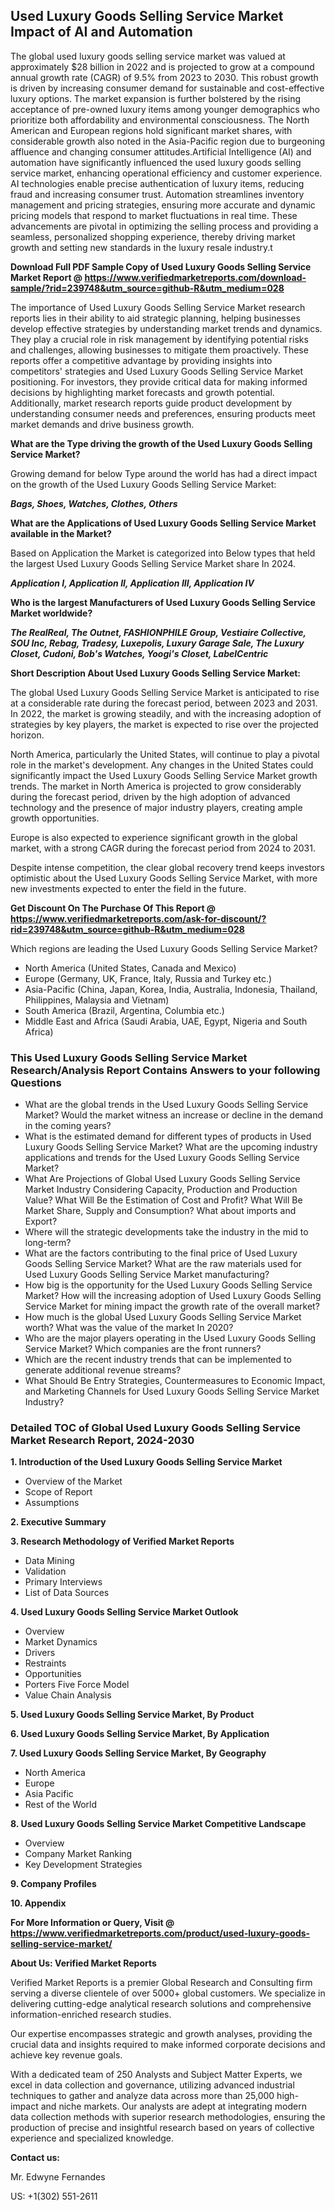 <h2>Used Luxury Goods Selling Service Market Impact of AI and Automation</h2>The global used luxury goods selling service market was valued at approximately $28 billion in 2022 and is projected to grow at a compound annual growth rate (CAGR) of 9.5% from 2023 to 2030. This robust growth is driven by increasing consumer demand for sustainable and cost-effective luxury options. The market expansion is further bolstered by the rising acceptance of pre-owned luxury items among younger demographics who prioritize both affordability and environmental consciousness. The North American and European regions hold significant market shares, with considerable growth also noted in the Asia-Pacific region due to burgeoning affluence and changing consumer attitudes.Artificial Intelligence (AI) and automation have significantly influenced the used luxury goods selling service market, enhancing operational efficiency and customer experience. AI technologies enable precise authentication of luxury items, reducing fraud and increasing consumer trust. Automation streamlines inventory management and pricing strategies, ensuring more accurate and dynamic pricing models that respond to market fluctuations in real time. These advancements are pivotal in optimizing the selling process and providing a seamless, personalized shopping experience, thereby driving market growth and setting new standards in the luxury resale industry.t</p><p id="" class=""><strong>Download Full PDF Sample Copy of Used Luxury Goods Selling Service Market Report @ <a href="https://www.verifiedmarketreports.com/download-sample/?rid=239748&utm_source=github-R&utm_medium=028" target="_blank">https://www.verifiedmarketreports.com/download-sample/?rid=239748&utm_source=github-R&utm_medium=028</a></strong></p><p>The importance of&nbsp;Used Luxury Goods Selling Service Market research reports lies in their ability to aid strategic planning, helping businesses develop effective strategies by understanding market trends and dynamics. They play a crucial role in risk management by identifying potential risks and challenges, allowing businesses to mitigate them proactively. These reports offer a competitive advantage by providing insights into competitors' strategies and Used Luxury Goods Selling Service Market positioning. For investors, they provide critical data for making informed decisions by highlighting market forecasts and growth potential. Additionally, market research reports guide product development by understanding consumer needs and preferences, ensuring products meet market demands and drive business growth.</p><p><strong>What are the&nbsp;Type driving the growth of the Used Luxury Goods Selling Service Market?</strong></p><p id="" class="">Growing demand for below Type around the world has had a direct impact on the growth of the Used Luxury Goods Selling Service Market:</p><em><strong>Bags, Shoes, Watches, Clothes, Others</strong></em></p><strong>What are the&nbsp;Applications&nbsp;of Used Luxury Goods Selling Service Market available in the Market?</strong></p><p id="" class="">Based on Application the Market is categorized into Below types that held the largest Used Luxury Goods Selling Service Market share In 2024.</p><em><strong>Application I, Application II, Application III, Application IV</strong></em></p><strong>Who is the largest Manufacturers of Used Luxury Goods Selling Service Market worldwide?</strong></p><p><em><strong>The RealReal, The Outnet, FASHIONPHILE Group, Vestiaire Collective, SOU Inc, Rebag, Tradesy, Luxepolis, Luxury Garage Sale, The Luxury Closet, Cudoni, Bob's Watches, Yoogi's Closet, LabelCentric</strong></em></p><p id="" class=""><strong>Short Description About Used Luxury Goods Selling Service Market:</strong></p><p>The global Used Luxury Goods Selling Service Market is anticipated to rise at a considerable rate during the forecast period, between 2023 and 2031. In 2022, the market is growing steadily, and with the increasing adoption of strategies by key players, the market is expected to rise over the projected horizon.</p><p>North America, particularly the United States, will continue to play a pivotal role in the market's development. Any changes in the United States could significantly impact the Used Luxury Goods Selling Service Market growth trends. The market in North America is projected to grow considerably during the forecast period, driven by the high adoption of advanced technology and the presence of major industry players, creating ample growth opportunities.</p><p>Europe is also expected to experience significant growth in the global market, with a strong CAGR during the forecast period from 2024 to 2031.</p><p>Despite intense competition, the clear global recovery trend keeps investors optimistic about the Used Luxury Goods Selling Service Market, with more new investments expected to enter the field in the future.</p><p id="" class=""><strong>Get Discount On The Purchase Of This Report @ <a href="https://www.verifiedmarketreports.com/ask-for-discount/?rid=239748&utm_source=github-R&utm_medium=028" target="_blank">https://www.verifiedmarketreports.com/ask-for-discount/?rid=239748&utm_source=github-R&utm_medium=028</a></strong></p>Which regions are leading the Used Luxury Goods Selling Service Market?</p><ul><li>North America (United States, Canada and Mexico)</li><li>Europe (Germany, UK, France, Italy, Russia and Turkey etc.)</li><li>Asia-Pacific (China, Japan, Korea, India, Australia, Indonesia, Thailand, Philippines, Malaysia and Vietnam)</li><li>South America (Brazil, Argentina, Columbia etc.)</li><li>Middle East and Africa (Saudi Arabia, UAE, Egypt, Nigeria and South Africa)</li></ul><h3 id="" class="">This Used Luxury Goods Selling Service Market Research/Analysis Report Contains Answers to your following Questions</h3><ul><li>What are the global trends in the Used Luxury Goods Selling Service Market? Would the market witness an increase or decline in the demand in the coming years?</li><li>What is the estimated demand for different types of products in Used Luxury Goods Selling Service Market? What are the upcoming industry applications and trends for the Used Luxury Goods Selling Service Market?</li><li>What Are Projections of Global Used Luxury Goods Selling Service Market Industry Considering Capacity, Production and Production Value? What Will Be the Estimation of Cost and Profit? What Will Be Market Share, Supply and Consumption? What about imports and Export?</li><li>Where will the strategic developments take the industry in the mid to long-term?</li><li>What are the factors contributing to the final price of Used Luxury Goods Selling Service Market? What are the raw materials used for Used Luxury Goods Selling Service Market manufacturing?</li><li>How big is the opportunity for the Used Luxury Goods Selling Service Market? How will the increasing adoption of Used Luxury Goods Selling Service Market for mining impact the growth rate of the overall market?</li><li>How much is the global Used Luxury Goods Selling Service Market worth? What was the value of the market In 2020?</li><li>Who are the major players operating in the Used Luxury Goods Selling Service Market? Which companies are the front runners?</li><li>Which are the recent industry trends that can be implemented to generate additional revenue streams?</li><li>What Should Be Entry Strategies, Countermeasures to Economic Impact, and Marketing Channels for Used Luxury Goods Selling Service Market Industry?</li></ul><h3 id="" class="">Detailed TOC of Global Used Luxury Goods Selling Service Market Research Report, 2024-2030</h3><p id="" class=""><strong>1. Introduction of the Used Luxury Goods Selling Service Market</strong></p><ul><li>Overview of the Market</li><li>Scope of Report</li><li>Assumptions</li></ul><p id="" class=""><strong>2. Executive Summary</strong></p><p id="" class=""><strong>3. Research Methodology of Verified Market Reports</strong></p><ul><li>Data Mining</li><li>Validation</li><li>Primary Interviews</li><li>List of Data Sources</li></ul><p id="" class=""><strong>4. Used Luxury Goods Selling Service Market Outlook</strong></p><ul><li>Overview</li><li>Market Dynamics</li><li>Drivers</li><li>Restraints</li><li>Opportunities</li><li>Porters Five Force Model</li><li>Value Chain Analysis</li></ul><p id="" class=""><strong>5. Used Luxury Goods Selling Service Market, By Product</strong></p><p id="" class=""><strong>6. Used Luxury Goods Selling Service Market, By Application</strong></p><p id="" class=""><strong>7. Used Luxury Goods Selling Service Market, By Geography</strong></p><ul><li>North America</li><li>Europe</li><li>Asia Pacific</li><li>Rest of the World</li></ul><p id="" class=""><strong>8. Used Luxury Goods Selling Service Market Competitive Landscape</strong></p><ul><li>Overview</li><li>Company Market Ranking</li><li>Key Development Strategies</li></ul><p id="" class=""><strong>9. Company Profiles</strong></p><p id="" class=""><strong>10. Appendix</strong></p><p id="" class=""><strong>For More Information or Query, Visit @ <a href="https://www.verifiedmarketreports.com/product/used-luxury-goods-selling-service-market/" target="_blank">https://www.verifiedmarketreports.com/product/used-luxury-goods-selling-service-market/</a></strong></p><p id="" class=""><strong>About Us: Verified Market Reports</strong></p><p id="" class="">Verified Market Reports is a premier Global Research and Consulting firm serving a diverse clientele of over 5000+ global customers. We specialize in delivering cutting-edge analytical research solutions and comprehensive information-enriched research studies.</p><p id="" class="">Our expertise encompasses strategic and growth analyses, providing the crucial data and insights required to make informed corporate decisions and achieve key revenue goals.</p><p id="" class="">With a dedicated team of 250 Analysts and Subject Matter Experts, we excel in data collection and governance, utilizing advanced industrial techniques to gather and analyze data across more than 25,000 high-impact and niche markets. Our analysts are adept at integrating modern data collection methods with superior research methodologies, ensuring the production of precise and insightful research based on years of collective experience and specialized knowledge.</p><p id="" class=""><strong>Contact us:</strong></p><p id="" class="">Mr. Edwyne Fernandes</p><p id="" class="">US: +1(302) 551-2611</p>